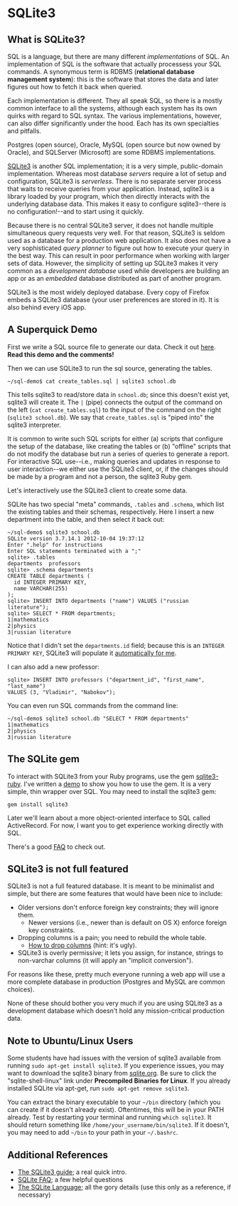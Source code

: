 # SQLite3

## What is SQLite3?

SQL is a language, but there are many different *implementations* of SQL. An
implementation of SQL is the software that actually processess your SQL
commands. A synonymous term is RDBMS (**relational database management
system**): this is the software that stores the data and later figures out how
to fetch it back when queried.

Each implementation is different. They all speak SQL, so there is a mostly
common interface to all the systems, although each system has its own quirks
with regard to SQL syntax. The various implementations, however, can also differ
significantly under the hood. Each has its own specialties and pitfalls.

Postgres (open source), Oracle, MySQL (open source but now owned by Oracle), and
SQLServer (Microsoft) are some RDBMS implementations.

[SQLite3][sqlite-homepage] is another SQL implementation; it is a very simple,
public-domain implementation. Whereas most database *servers* require a lot of
setup and configuration, SQLite3 is *serverless*. There is no separate server
process that waits to receive queries from your application. Instead, sqlite3 is
a library loaded by your program, which then directly interacts with the
underlying database data. This makes it easy to configure sqlite3--there is no
configuration!--and to start using it quickly.

Because there is no central SQLite3 server, it does not handle multiple
simultaneous query requests very well. For that reason, SQLite3 is seldom used
as a database for a production web application. It also does not have a very
sophisticated *query planner* to figure out how to execute your query in the
best way. This can result in poor performance when working with larger sets of
data. However, the simplicity of setting up SQLite3 makes it very common as a
*development database* used while developers are building an app or as an
*embedded* database distributed as part of another program.

SQLite3 is the most widely deployed database. Every copy of Firefox embeds a
SQLite3 database (your user preferences are stored in it). It is also behind
every iOS app.

## A Superquick Demo

First we write a SQL source file to generate our data. Check it out
[here][first-sql-demo]. **Read this demo and the comments!**

Then we can use SQLite3 to run the sql source, generating the tables.

    ~/sql-demo$ cat create_tables.sql | sqlite3 school.db


This tells sqlite3 to read/store data in `school.db`; since this doesn't
exist yet, sqlite3 will create it. The `|` (pipe) connects the output of the
command on the left (`cat create_tables.sql`) to the input of the command on
the right (`sqlite3 school.db`). We say that `create_tables.sql` is "piped
into" the sqlite3 interpreter.

It is common to write such SQL scripts for either (a) scripts that configure
the setup of the database, like creating the tables or (b) "offline" scripts
that do not modify the database but run a series of queries to generate a
report. For interactive SQL use--i.e., making queries and updates in response to
user interaction--we either use the SQLite3 client, or, if the changes
should be made by a program and not a person, the sqlite3 Ruby gem.

Let's interactively use the SQLite3 client to create some data. 

SQLite has two special "meta" commands, `.tables` and `.schema`, which list the
existing tables and their schemas, respectively. Here I insert a new department
into the table, and then select it back out:

```
~/sql-demo$ sqlite3 school.db
SQLite version 3.7.14.1 2012-10-04 19:37:12
Enter ".help" for instructions
Enter SQL statements terminated with a ";"
sqlite> .tables
departments  professors
sqlite> .schema departments
CREATE TABLE departments (
  id INTEGER PRIMARY KEY,
  name VARCHAR(255)
);
sqlite> INSERT INTO departments ("name") VALUES ("russian literature");
sqlite> SELECT * FROM departments;
1|mathematics
2|physics
3|russian literature
```

Notice that I didn't set the `departments.id` field; because this is an `INTEGER
PRIMARY KEY`, SQLite3 will populate it [automatically for me][autoincrement].

I can also add a new professor:

```
sqlite> INSERT INTO professors ("department_id", "first_name", "last_name") 
VALUES (3, "Vladimir", "Nabokov");
```

You can even run SQL commands from the command line:

```
~/sql-demo$ sqlite3 school.db "SELECT * FROM departments"
1|mathematics
2|physics
3|russian literature
```

## The SQLite gem

To interact with SQLite3 from your Ruby programs, use the gem
[sqlite3-ruby][sqlite-ruby-github]. I've written a [demo][sqlite-ruby-demo] to
show you how to use the gem. It is a very simple, thin wrapper over SQL. You may
need to install the sqlite3 gem:

    gem install sqlite3

Later we'll learn about a more object-oriented interface to SQL called
ActiveRecord. For now, I want you to get experience working directly with SQL.

There's a good [FAQ][sqlite-faq] to check out.


## SQLite3 is not full featured

SQLite3 is not a full featured database. It is meant to be minimalist and
simple, but there are some features that would have been nice to include:

* Older versions don't enforce foreign key constraints; they will
  ignore them.
    * Newer versions (i.e., newer than is default on OS X) enforce foreign key
      constraints.
* Dropping columns is a pain; you need to rebuild the whole table.
    * [How to drop columns][sqlite-add-drop] (hint: it's ugly).
* SQLite3 is overly permissive; it lets you assign, for instance, strings to
  non-varchar columns (it will apply an "implicit conversion").

For reasons like these, pretty much everyone running a web app will use a more
complete database in production (Postgres and MySQL are common choices).

None of these should bother you very much if you are using SQLite3 as a
development database which doesn't hold any mission-critical production data.

## Note to Ubuntu/Linux Users

Some students have had issues with the version of sqlite3 available from running
`sudo apt-get install sqlite3`. If you experience issues, you may want to
download the sqlite3 binary from [sqlite.org][sqlite-download]. Be sure to click
the "sqlite-shell-linux" link under **Precompiled Binaries for Linux**. If you
already installed SQLite via apt-get, run `sudo apt-get remove sqlite3`.

You can extract the binary executable to your `~/bin` directory (which you can
create if it doesn't already exist). Oftentimes, this will be in your PATH
already. Test by restarting your terminal and running `which sqlite3`. It should
return something like `/home/your_username/bin/sqlite3`. If it doesn't, you may
need to add `~/bin` to your path in your `~/.bashrc`.

## Additional References

* [The SQLite3 guide][sqlite-guide]; a real quick intro.
* [SQLite FAQ][sqlite-faq]; a few helpful questions
* [The SQLite Language][sqlite-lang]; all the gory details (use this only as a
      reference, if necessary)

[sqlite-homepage]: http://www.sqlite.org/ 
[first-sql-demo]: https://assets.aaonline.io/fullstack/sql/demos/create_tables.sql
[autoincrement]: http://www.sqlite.org/faq.html#q1
[sqlite-ruby-github]: https://github.com/luislavena/sqlite3-ruby
[sqlite-ruby-demo]: https://assets.aaonline.io/fullstack/sql/demos/school.rb
[sqlite-download]: http://sqlite.org/download.html
[sqlite-add-drop]: http://www.sqlite.org/faq.html#q11
[sqlite-guide]: http://www.sqlite.org/sqlite.html
[sqlite-faq]: http://www.sqlite.org/faq.html
[sqlite-lang]: http://www.sqlite.org/lang.html